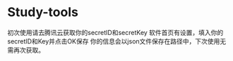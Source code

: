 # Study-tools
初次使用请去腾讯云获取你的secretID和secretKey
软件首页有设置，填入你的secretID和Key并点击OK保存
你的信息会以json文件保存在路径中，下次使用无需再次获取。
